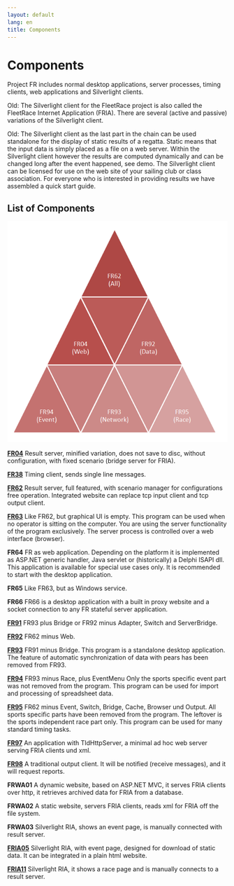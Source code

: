 ```yaml
---
layout: default
lang: en
title: Components
---
```


# Components

Project FR includes normal desktop applications, server processes, timing clients, web applications and Silverlight clients.

Old: The Silverlight client for the FleetRace project is also called the FleetRace Internet Application (FRIA). There are several (active and passive) variations of the Silverlight client.

Old: The Silverlight client as the last part in the chain can be used standalone for the display of static results of a regatta. Static means that the input data is simply placed as a file on a web server. Within the Silverlight client however the results are computed dynamically and can be changed long after the event happened, see demo. The Silverlight client can be licensed for use on the web site of your sailing club or class association. For everyone who is interested in providing results we have assembled a quick start guide.

## List of Components

![FR pyramid](images/FR62-Pyramide-05.png)

[**FR04**](applications/FR04.html)
Result server, minified variation, does not save to disc, without configuration, with fixed scenario (bridge server for FRIA). 

[**FR38**](applications/FR38.html)
Timing client, sends single line messages. 

[**FR62**](applications/FR62.html)
Result server, full featured, with scenario manager for configurations free operation. Integrated website can replace tcp input client and tcp output client. 

[**FR63**](applications/FR63.html)
Like FR62, but graphical UI is empty. This program can be used when no operator is sitting on the computer. You are using the server functionality of the program exclusively. The server process is controlled over a web interface (browser). 

**FR64**
FR as web application. Depending on the platform it is implemented as ASP.NET generic handler, Java servlet or (historically) a Delphi ISAPI dll. This  application is available for special use cases only. It is recommended to start with the desktop application. 

**FR65**
Like FR63, but as Windows service. 

**FR66**
FR66 is a desktop application with a built in proxy website and a socket connection to any FR stateful server application. 

[**FR91**](applications/FR91.html)
FR93 plus Bridge or FR92 minus Adapter, Switch and ServerBridge. 

[**FR92**](applications/FR92.html)
FR62 minus Web. 

[**FR93**](applications/FR93.html)
FR91 minus Bridge. This program is a standalone desktop application. The feature of automatic synchronization of data with pears has been removed from FR93. 

[**FR94**](applications/FR94.html)
FR93 minus Race, plus EventMenu Only the sports specific event part was not removed from the program. This program can be used for import and processing of  spreadsheet data. 

[**FR95**](applications/FR95.html)
FR62 minus Event, Switch, Bridge, Cache, Browser und Output. All sports specific parts have been removed from the program. The leftover is the sports independent race part only. This program can be used for many standard timing tasks. 

[**FR97**](applications/FR97.html)
An application with TIdHttpServer, a minimal ad hoc web server serving FRIA clients und xml. 

[**FR98**](applications/FR98.html)
A traditional output client. It will be notified (receive messages), and it will request reports. 

**FRWA01**
A dynamic website, based on ASP.NET MVC, it serves FRIA clients over http, it retrieves archived data for FRIA from a database. 

**FRWA02**
A static website, servers FRIA clients, reads xml for FRIA off the file system. 

**FRWA03**
Silverlight RIA, shows an event page, is manually connected with result server. 

[**FRIA05**](silverlight/FRIA05.html)
Silverlight RIA, with event page, designed for download of static data. It can be integrated in a plain html website. 

[**FRIA11**](silverlight/FRIA11.html)
Silverlight RIA, it shows a race page and is manually connects to a result server. 
